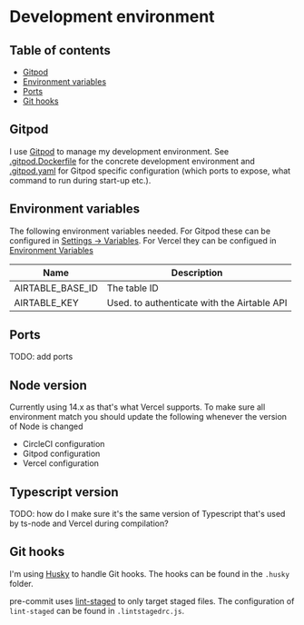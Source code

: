 # Development environment

## Table of contents

<!-- toc -->

- [Gitpod](#gitpod)
- [Environment variables](#environment-variables)
- [Ports](#ports)
- [Git hooks](#git-hooks)

<!-- tocstop -->

## Gitpod

I use [Gitpod](https://www.gitpod.io/) to manage my development environment. See [.gitpod.Dockerfile](./../.gitpod.Dockerfile) for the concrete development environment and [.gitpod.yaml](./../.gitpod.yml) for Gitpod specific configuration (which ports to expose, what command to run during start-up etc.).

## Environment variables

The following environment variables needed. For Gitpod these can be configured in [Settings -> Variables](https://gitpod.io/variables). For Vercel they can be configued in [Environment Variables](https://vercel.com/mads-hartmann/links-mads-hartmann-com/settings/environment-variables)

| Name             | Description                                 |
| ---------------- | ------------------------------------------- |
| AIRTABLE_BASE_ID | The table ID                                |
| AIRTABLE_KEY     | Used. to authenticate with the Airtable API |

## Ports

TODO: add ports

## Node version

Currently using 14.x as that's what Vercel supports. To make sure all environment match you should update the following whenever the version of Node is changed

- CircleCI configuration
- Gitpod configuration
- Vercel configuration

## Typescript version

TODO: how do I make sure it's the same version of Typescript that's used by ts-node and Vercel during compilation?

## Git hooks

I'm using [Husky](https://typicode.github.io/husky/#/) to handle Git hooks. The hooks can be found in the `.husky` folder.

pre-commit uses [lint-staged](https://github.com/okonet/lint-staged) to only target staged files. The configuration of `lint-staged` can be found in `.lintstagedrc.js`.
